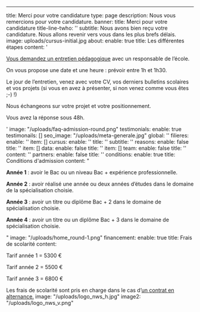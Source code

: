 ---
title: Merci pour votre candidature
type: page
description: Nous vous remercions pour votre candidature.
banner:
  title: Merci pour votre candidature
  title-line-twho: ''
  subtitle: Nous avons bien reçu votre candidature. Nous allons revenir vers vous dans les plus brefs délais.
  image: uploads/cursus-initial.jpg
about:
  enable: true
  title: Les différentes étapes
  content: '<p><a href="/inscription/">Vous demandez un entretien pédagogique</a>
    avec un responsable de l’école.</p><p>On vous propose une date et une heure :
    prévoir entre 1h et 1h30.</p><p>Le jour de l’entretien, venez avec votre CV, vos
    derniers bulletins scolaires et vos projets (si vous en avez à présenter, si non
    venez comme vous êtes ;-) !)</p><p>Nous échangeons sur votre projet et votre positionnement.</p><p>Vous
    avez la réponse sous 48h.</p>'
  image: "/uploads/faq-admission-round.png"
testimonials:
  enable: true
  testimonails: []
seo_image: "/uploads/meta-generale.jpg"
global: ''
filieres:
  enable: ''
  item: []
cursus:
  enable: ''
  title: ''
  subtitle: ''
reasons:
  enable: false
  title: ''
  item: []
data:
  enable: false
  title: ''
  item: []
team:
  enable: false
  title: ''
  content: ''
partners:
  enable: false
  title: ''
conditions:
  enable: true
  title: Conditions d'admission
  content: "<p><strong>Année 1</strong> : avoir le Bac ou un niveau Bac + expérience
    professionnelle.</p><p><strong>Année 2</strong> : avoir réalisé une année ou deux
    années d’études dans le domaine de la spécialisation choisie.<p><strong>Année
    3</strong> : avoir un titre ou diplôme Bac + 2 dans le domaine de spécialisation
    choisie.</p><p><strong>Année 4</strong> : avoir un titre ou un diplôme Bac + 3
    dans le domaine de spécialisation choisie.</p>"
  image: "/uploads/home_round-1.png"
financement:
  enable: true
  title: Frais de scolarité
  content: <p>Tarif année 1 = 5300 €</p><p>Tarif année 2 = 5500 €</p><p>Tarif année
    3 = 6800 €</p><p>Les frais de scolarité sont pris en charge dans le cas d’<a href="/entreprises/#alternance">un
    contrat en alternance.</a>
  image: "/uploads/logo_nws_h.jpg"
  image2: "/uploads/logo_nws_v.png"